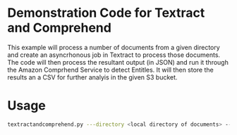 # Demonstration Code for Textract and Comprehend
This example will process a number of documents from a given directory and create an asyncrhonous
job in Textract to process those documents. The code will then process the resultant output (in
JSON) and run it through the Amazon Comprhend Service to detect Entitles. It will then store the
results an a CSV for further analyis in the given S3 bucket.

# Usage

```bash
textractandcomprehend.py ---directory <local directory of documents> --bucket <amazon S3 bucket name> 
```
